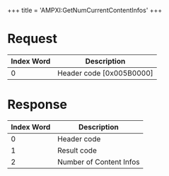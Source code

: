 +++
title = 'AMPXI:GetNumCurrentContentInfos'
+++

# Request

| Index Word | Description                |
|------------|----------------------------|
| 0          | Header code \[0x005B0000\] |

# Response

| Index Word | Description             |
|------------|-------------------------|
| 0          | Header code             |
| 1          | Result code             |
| 2          | Number of Content Infos |
